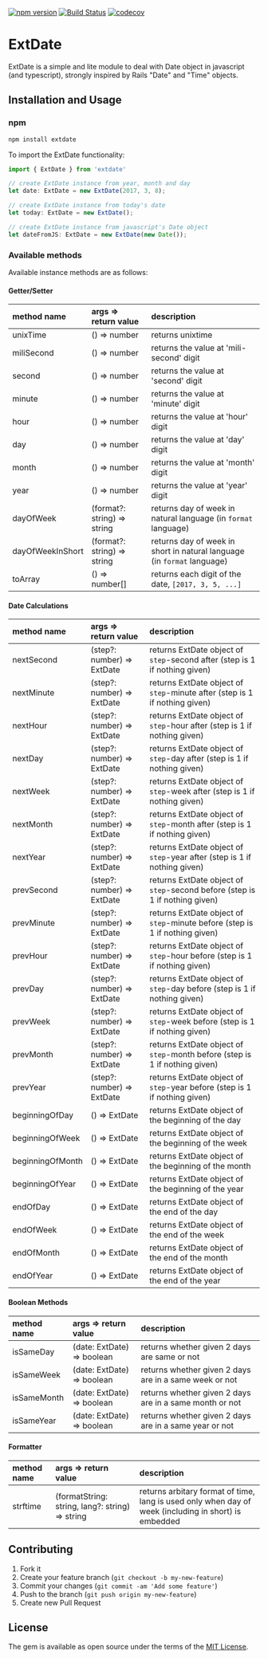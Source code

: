 [![npm version](https://badge.fury.io/js/extdate.svg)](https://badge.fury.io/js/extdate)
[![Build Status](https://travis-ci.org/chase0213/extdate.svg?branch=master)](https://travis-ci.org/chase0213/extdate)
[![codecov](https://codecov.io/gh/chase0213/extdate/branch/master/graph/badge.svg)](https://codecov.io/gh/chase0213/extdate)

# ExtDate

ExtDate is a simple and lite module to deal with Date object in javascript (and typescript), strongly inspired by Rails "Date" and "Time" objects.

## Installation and Usage

### npm

```bash
npm install extdate
```

To import the ExtDate functionality:

```typescript
import { ExtDate } from 'extdate'

// create ExtDate instance from year, month and day
let date: ExtDate = new ExtDate(2017, 3, 8);

// create ExtDate instance from today's date
let today: ExtDate = new ExtDate();

// create ExtDate instance from javascript's Date object
let dateFromJS: ExtDate = new ExtDate(new Date());
```

### Available methods

Available instance methods are as follows:

#### Getter/Setter

| method name | args => return value | description |
| :--- | :--- | :--- |
| unixTime | () => number | returns unixtime |
| miliSecond | () => number | returns the value at 'mili-second' digit |
| second | () => number | returns the value at 'second' digit |
| minute | () => number | returns the value at 'minute' digit |
| hour | () => number | returns the value at 'hour' digit |
| day | () => number | returns the value at 'day' digit |
| month | () => number | returns the value at 'month' digit |
| year | () => number | returns the value at 'year' digit |
| dayOfWeek | (format?: string) => string | returns day of week in natural language (in `format` language) |
| dayOfWeekInShort | (format?: string) => string |returns day of week in short in natural language (in `format` language) |
| toArray | () => number[] | returns each digit of the date, `[2017, 3, 5, ...]` |

#### Date Calculations

| method name | args => return value | description |
| :--- | :--- | :--- |
| nextSecond | (step?: number) => ExtDate | returns ExtDate object of `step`-second after (step is 1 if nothing given) |
| nextMinute | (step?: number) => ExtDate | returns ExtDate object of `step`-minute after (step is 1 if nothing given) |
| nextHour | (step?: number) => ExtDate | returns ExtDate object of `step`-hour after (step is 1 if nothing given) |
| nextDay | (step?: number) => ExtDate | returns ExtDate object of `step`-day after (step is 1 if nothing given) |
| nextWeek | (step?: number) => ExtDate | returns ExtDate object of `step`-week after (step is 1 if nothing given) |
| nextMonth | (step?: number) => ExtDate | returns ExtDate object of `step`-month after (step is 1 if nothing given) |
| nextYear | (step?: number) => ExtDate | returns ExtDate object of `step`-year after (step is 1 if nothing given) |
| prevSecond | (step?: number) => ExtDate | returns ExtDate object of `step`-second before (step is 1 if nothing given) |
| prevMinute | (step?: number) => ExtDate | returns ExtDate object of `step`-minute before (step is 1 if nothing given) |
| prevHour | (step?: number) => ExtDate | returns ExtDate object of `step`-hour before (step is 1 if nothing given) |
| prevDay | (step?: number) => ExtDate | returns ExtDate object of `step`-day before (step is 1 if nothing given) |
| prevWeek | (step?: number) => ExtDate | returns ExtDate object of `step`-week before (step is 1 if nothing given) |
| prevMonth | (step?: number) => ExtDate | returns ExtDate object of `step`-month before (step is 1 if nothing given) |
| prevYear | (step?: number) => ExtDate | returns ExtDate object of `step`-year before (step is 1 if nothing given) |
| beginningOfDay | () => ExtDate | returns ExtDate object of the beginning of the day |
| beginningOfWeek | () => ExtDate | returns ExtDate object of the beginning of the week |
| beginningOfMonth | () => ExtDate | returns ExtDate object of the beginning of the month |
| beginningOfYear | () => ExtDate | returns ExtDate object of the beginning of the year |
| endOfDay | () => ExtDate | returns ExtDate object of the end of the day |
| endOfWeek | () => ExtDate | returns ExtDate object of the end of the week |
| endOfMonth | () => ExtDate | returns ExtDate object of the end of the month |
| endOfYear | () => ExtDate | returns ExtDate object of the end of the year |

#### Boolean Methods

| method name | args => return value | description |
| :--- | :--- | :--- |
| isSameDay | (date: ExtDate) => boolean | returns whether given 2 days are same or not |
| isSameWeek | (date: ExtDate) => boolean | returns whether given 2 days are in a same week or not |
| isSameMonth | (date: ExtDate) => boolean | returns whether given 2 days are in a same month or not |
| isSameYear | (date: ExtDate) => boolean | returns whether given 2 days are in a same year or not |

#### Formatter

| method name | args => return value | description |
| :--- | :--- | :--- |
| strftime | (formatString: string, lang?: string) => string | returns arbitary format of time, lang is used only when day of week (including in short) is embedded |


## Contributing

1. Fork it
2. Create your feature branch (`git checkout -b my-new-feature`)
3. Commit your changes (`git commit -am 'Add some feature'`)
4. Push to the branch (`git push origin my-new-feature`)
5. Create new Pull Request


## License
The gem is available as open source under the terms of the [MIT License](http://opensource.org/licenses/MIT).
